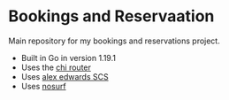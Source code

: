# Bookings and Reservaation

Main repository for my bookings and reservations project.

- Built in Go in version 1.19.1
- Uses the [chi router](github.com/go-chi/chi)
- Uses [alex edwards SCS](github.com/alexedwards/scs/v2)
- Uses [nosurf](github.com/justinas/nosurf)
